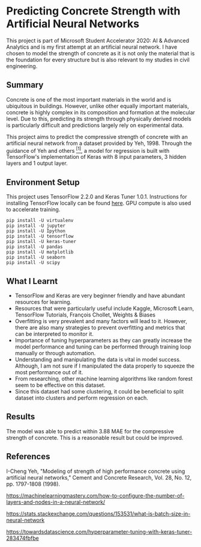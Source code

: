 
# Predicting Concrete Strength with Artificial Neural Networks
This project is part of Microsoft Student Accelerator 2020: AI & Advanced Analytics and is my first attempt at an artificial neural network. I have chosen to model the strength of concrete as it is not only the material that is the foundation for every structure but is also relevant to my studies in civil engineering.

## Summary
Concrete is one of the most important materials in the world and is ubiquitous in buildings. However, unlike other equally important materials, concrete is highly complex in its composition and formation at the molecular level. Due to this, predicting its strength through physically derived models is particularly difficult and predictions largely rely on experimental data.

This project aims to predict the compressive strength of concrete with an artificial neural network from a dataset provided by Yeh, 1998. Through the guidance of Yeh and others [<sup>[1]</sup>](#References), a model for regression is built with TensorFlow's implementation of Keras with 8 input parameters, 3 hidden layers and 1 output layer.

## Environment Setup
This project uses TensorFlow 2.2.0 and Keras Tuner 1.0.1. Instructions for installing TensorFlow locally can be found [here](https://www.tensorflow.org/install). GPU compute is also used to accelerate training.

    pip install -U virtualenv
    pip install -U jupyter
    pip install -U Ipython
    pip install -U tensorflow
    pip install -U keras-tuner
    pip install -U pandas
    pip install -U matplotlib
    pip install -U seaborn
    pip install -U scipy

## What I Learnt

 - TensorFlow and Keras are very beginner friendly and have abundant resources for learning.
 - Resources that were particularly useful include Kaggle, Microsoft Learn, TensorFlow Tutorials, François Chollet, Weights & Biases
 - Overfitting is very prevalent and many factors will lead to it. However, there are also many strategies to prevent overfitting and metrics that can be interpreted to monitor it. 
 - Importance of tuning hyperparameters as they can greatly increase the model performance and tuning can be performed through training loop manually or through automation.
 - Understanding and manipulating the data is vital in model success. Although, I am not sure if I manipulated the data properly to squeeze the most performance out of it.
 - From researching, other machine learning algorithms like random forest seem to be effective on this dataset.
 - Since this dataset had some clustering, it could be beneficial to split dataset into clusters and perform regression on each.
 
## Results
The model was able to predict within 3.88 MAE for the compressive strength of concrete. This is a reasonable result but could be improved.

## References
I-Cheng Yeh, "Modeling of strength of high performance concrete using artificial neural networks," Cement and Concrete Research, Vol. 28, No. 12, pp. 1797-1808 (1998).

https://machinelearningmastery.com/how-to-configure-the-number-of-layers-and-nodes-in-a-neural-network/

https://stats.stackexchange.com/questions/153531/what-is-batch-size-in-neural-network

https://towardsdatascience.com/hyperparameter-tuning-with-keras-tuner-283474fbfbe
